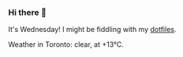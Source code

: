 ### Hi there :wave:

It's Wednesday! I might be fiddling with my [dotfiles](https://github.com/bewuethr/dotfiles).

Weather in Toronto: clear, at +13°C.
